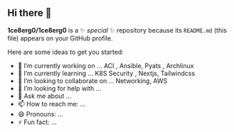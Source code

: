 ## Hi there 👋


**1ce8erg0/1ce8erg0** is a ✨ _special_ ✨ repository because its `README.md` (this file) appears on your GitHub profile.

Here are some ideas to get you started:

- 🔭 I’m currently working on ...  ACI , Ansible, Pyats , Archlinux 
- 🌱 I’m currently learning ...  K8S Security ,  Nextjs,  Tailwindcss
- 👯 I’m looking to collaborate on ... Networking, AWS
- 🤔 I’m looking for help with ...
- 💬 Ask me about ...
- 📫 How to reach me: ...
- 😄 Pronouns: ...
- ⚡ Fun fact: ...
  

